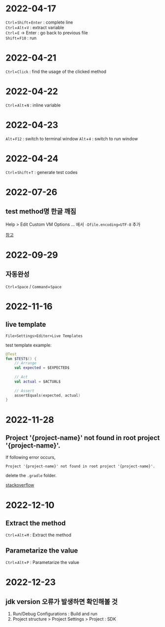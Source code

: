 # 2022-04-17
`Ctrl`+`Shift`+`Enter` : complete line  
`Ctrl`+`Alt`+`V` : extract variable  
`Ctrl`+`E` -> Enter : go back to previous file  
`Shift`+`F10` : run  

# 2022-04-21
`Ctrl`+`Click` : find the usage of the clicked method

# 2022-04-22
`Ctrl`+`Alt`+`N` : inline variable

# 2022-04-23
`Alt`+`F12` : switch to terminal window
`Alt`+`4` : switch to run window

# 2022-04-24
`Ctrl`+`Shift`+`T` : generate test codes

# 2022-07-26
## test method명 한글 깨짐
Help > Edit Custom VM Options ... 에서 `-Dfile.encoding=UTF-8` 추가

[참고](https://itchipmunk.tistory.com/421)

# 2022-09-29
## 자동완성
`Ctrl`+`Space` / `Command`+`Space`

# 2022-11-16
## live template
`File>Settings>Editor>Live Templates`

test template example:

```kotlin
@Test
fun $TEST$() {
    // Arrange
    val expected = $EXPECTED$
    
    // Act
    val actual = $ACTUAL$
    
    // Assert
    assertEquals(expected, actual)
}
```

# 2022-11-28
## Project '{project-name}' not found in root project '{project-name}'.
If following error occurs,

```
Project '{project-name}' not found in root project '{project-name}'.
```

delete the `.gradle` folder.

[stackoverflow](https://stackoverflow.com/questions/16753798/android-project-myproject-not-found-in-root-project-myproject)

# 2022-12-10
## Extract the method
`Ctrl`+`Alt`+`M` : Extract the method

## Parametarize the value
`Ctrl`+`Alt`+`P` : Parametarize the value

# 2022-12-23
## jdk version 오류가 발생하면 확인해볼 것
1. Run/Debug Configurations : Build and run
2. Project structure > Project Settings > Project : SDK
